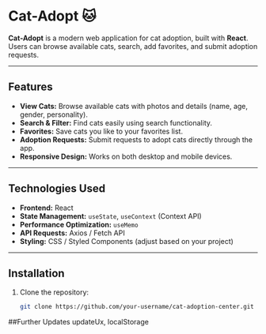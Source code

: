 # Cat-Adopt 🐱

**Cat-Adopt** is a modern web application for cat adoption, built with **React**. Users can browse available cats, search, add favorites, and submit adoption requests.

---

## Features

- **View Cats:** Browse available cats with photos and details (name, age, gender, personality).  
- **Search & Filter:** Find cats easily using search functionality.  
- **Favorites:** Save cats you like to your favorites list.  
- **Adoption Requests:** Submit requests to adopt cats directly through the app.  
- **Responsive Design:** Works on both desktop and mobile devices.  

---

## Technologies Used

- **Frontend:** React  
- **State Management:** `useState`, `useContext` (Context API)  
- **Performance Optimization:** `useMemo`  
- **API Requests:** Axios / Fetch API  
- **Styling:** CSS / Styled Components (adjust based on your project)  

---

## Installation

1. Clone the repository:  
   ```bash
   git clone https://github.com/your-username/cat-adoption-center.git

##Further Updates
  updateUx, localStorage
